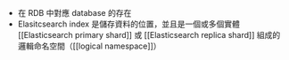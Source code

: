 - 在 RDB 中對應 database 的存在
- Elasitcsearch index 是儲存資料的位置，並且是一個或多個實體 [[Elasticsearch primary shard]] 或 [[Elasticsearch replica shard]] 組成的邏輯命名空間（[[logical namespace]]）